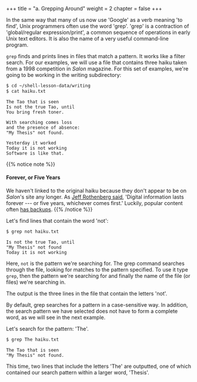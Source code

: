 +++
title = "a. Grepping Around"
weight = 2
chapter = false
+++


In the same way that many of us now use 'Google' as a
verb meaning 'to find', Unix programmers often use the word 'grep'.
'grep' is a contraction of 'global/regular expression/print',
a common sequence of operations in early Unix text editors.
It is also the name of a very useful command-line program.

`grep` finds and prints lines in files that match a pattern. It works like a filter search.
For our examples, we will use a file that contains three haiku taken from a
1998 competition in *Salon* magazine. For this set of examples,
we're going to be working in the writing subdirectory:

```Bash
$ cd ~/shell-lesson-data/writing
$ cat haiku.txt
```

~~~
The Tao that is seen
Is not the true Tao, until
You bring fresh toner.

With searching comes loss
and the presence of absence:
"My Thesis" not found.

Yesterday it worked
Today it is not working
Software is like that.
~~~

{{% notice note %}}
#### Forever, or Five Years

We haven't linked to the original haiku because
they don't appear to be on *Salon*'s site any longer.
As [Jeff Rothenberg said](https://www.clir.org/wp-content/uploads/sites/6/ensuring.pdf),
'Digital information lasts forever --- or five years, whichever comes first.'
Luckily, popular content often [has backups](http://wiki.c2.com/?ComputerErrorHaiku).
{{% /notice %}}

Let's find lines that contain the word 'not':

```Bash
$ grep not haiku.txt
```

~~~
Is not the true Tao, until
"My Thesis" not found
Today it is not working
~~~

Here, `not` is the pattern we're searching for.
The grep command searches through the file, looking for matches to the pattern specified.
To use it type `grep`, then the pattern we're searching for and finally
the name of the file (or files) we're searching in.

The output is the three lines in the file that contain the letters 'not'.

By default, grep searches for a pattern in a case-sensitive way.
In addition, the search pattern we have selected does not have to form a complete word,
as we will see in the next example.

Let's search for the pattern: 'The'.

```Bash
$ grep The haiku.txt
```

~~~
The Tao that is seen
"My Thesis" not found.
~~~

This time, two lines that include the letters 'The' are outputted,
one of which contained our search pattern within a larger word, 'Thesis'.